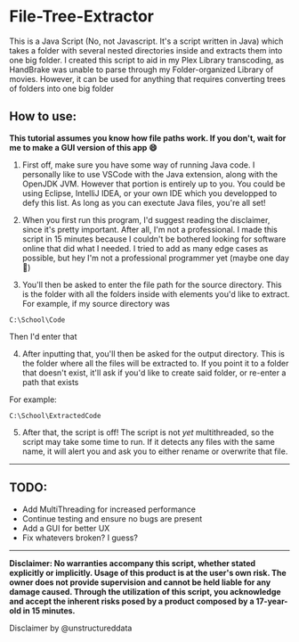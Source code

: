 # File-Tree-Extractor
This is a Java Script (No, not Javascript. It's a script written in Java) which takes a folder with several nested directories inside and extracts them into one big folder. I created this script to aid in my Plex Library transcoding, as HandBrake was unable to parse through my Folder-organized Library of movies. However, it can be used for anything that requires converting trees of folders into one big folder

## How to use:

**This tutorial assumes you know how file paths work. If you don't, wait for me to make a GUI version of this app 😄**

1. First off, make sure you have some way of running Java code. I personally like to use VSCode with the Java extension, along with the OpenJDK JVM. However that portion is entirely up to you. You could be using Eclipse, IntelliJ IDEA, or your own IDE which you developped to defy this list. As long as you can exectute Java files, you're all set!

2. When you first run this program, I'd suggest reading the disclaimer, since it's pretty important. After all, I'm not a professional. I made this script in 15 minutes because I couldn't be bothered looking for software online that did what I needed. I tried to add as many edge cases as possible, but hey I'm not a professional programmer yet (maybe one day 🥺)

3. You'll then be asked to enter the file path for the source directory. This is the folder with all the folders inside with elements you'd like to extract. For example, if my source directory was

`C:\School\Code`

Then I'd enter that

4. After inputting that, you'll then be asked for the output directory. This is the folder where all the files will be extracted to. If you point it to a folder that doesn't exist, it'll ask if you'd like to create said folder, or re-enter a path that exists

For example:

`C:\School\ExtractedCode`

5. After that, the script is off! The script is not *yet* multithreaded, so the script may take some time to run. If it detects any files with the same name, it will alert you and ask you to either rename or overwrite that file. 
---
## TODO:
- Add MultiThreading for increased performance
- Continue testing and ensure no bugs are present
- Add a GUI for better UX
- Fix whatevers broken? I guess?
---


**Disclaimer: No warranties accompany this script, whether stated explicitly or implicitly. Usage of this product is at the user's own risk. The owner does not provide supervision and cannot be held liable for any damage caused. Through the utilization of this script, you acknowledge and accept the inherent risks posed by a product composed by a 17-year-old in 15 minutes.**

Disclaimer by @unstructureddata 
